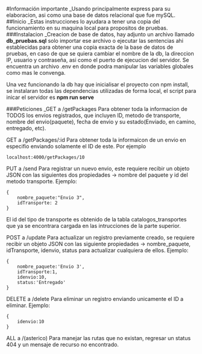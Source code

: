 #Información importante
\_Usando principalmente express para su elaboracion, asi como una base de datos relacional que fue mySQL.
##Inicio
\_Estas instrucciones lo ayudara a tener una copia del funcionamiento en su maquina local para propositos de pruebas.
###Instalacion
\_Creacion de base de datos, hay adjunto un archivo llamado **db_pruebas.sql** solo importar ese archivo o ejecutar las sentencias ahi establecidas para obtener una copia exacta de la base de datos de pruebas, en caso de que se quiera cambiar el nombre de la db, la direccion IP, usuario y contraseña, asi como el puerto de ejecucion del servidor. Se encuentra un archivo .env en donde podra manipular las variables globales como mas le convenga.

Una vez funcionando la db hay que inicialisar el proyecto con npm install, se instalaran todas las dependencias utilizadas de forma local, el script para inicar el servidor es **npm run serve**

###Peticiones
\_GET a /getPackages Para obtener toda la informacion de TODOS los envios registrados, que incluyen ID, metodo de transporte, nombre del envio(paquete), fecha de envio y su estado(Enviado, en camino, entregado, etc).

GET a /getPackages/:id Para obtener toda la informaicon de un envio en especifio enviando solamente el ID de este.
Por ejemplo

```
localhost:4000/getPackages/10
```

PUT a /send Para registrar un nuevo envio, este requiere recibir un objeto JSON con las siguientes dos propiedades -> nombre del paquete y id del metodo transporte.
Ejemplo:

```
{
    nombre_paquete:"Envio 3",
    idTransporte: 2
}
```

El id del tipo de transporte es obtenido de la tabla catalogos_transportes que ya se encontrara cargada en las intrucciones de la parte superior.

POST a /update Para actualizar un registro previamente creado, se requiere recibir un objeto JSON con las siguiente propiedades -> nombre_paquete, idTransporte, idenvio, status para actualizar cualquiera de ellos.
Ejemplo:

```
{
    nombre_paquete:'Envio 3',
    idTransporte:1,
    idenvio:10,
    status:'Entregado'
}
```

DELETE a /delete Para eliminar un registro enviando unicamente el ID a eliminar.
Ejemplo:

```
{
    idenvio:10
}
```

ALL a /(asterico) Para manejar las rutas que no existan, regresar un status 404 y un mensaje de recurso no encontrado.
